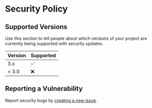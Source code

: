 # Security Policy

## Supported Versions

Use this section to tell people about which versions of your project are
currently being supported with security updates.

| Version | Supported          |
| ------- | ------------------ |
| 3.x     | :white_check_mark: |
| < 3.0   | :x:                |

## Reporting a Vulnerability

Report security bugs by [creating a new issue](https://github.com/takomo-io/takomo/issues).
